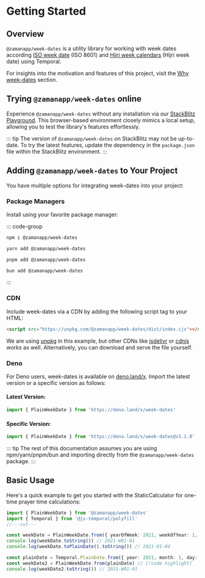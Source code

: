 # Getting Started

## Overview

`@zamanapp/week-dates` is a utility library for working with week dates according [ISO week date](https://en.wikipedia.org/wiki/ISO_week_date) (ISO 8601) and [Hijri week calendars](https://github.com/khawarizmus/hijri-week-calendar)  (Hijri week date) using Temporal.

For insights into the motivation and features of this project, visit the [Why week-dates](./introduction.md#why-this-library) section.

## Trying `@zamanapp/week-dates` online

Experience `@zamanapp/week-dates` without any installation via our [StackBlitz Playground](https://stackblitz.com/edit/prayer-ts?file=src%2FPrayerTimes.ts&terminal=dev). This browser-based environment closely mimics a local setup, allowing you to test the library's features effortlessly.

::: tip
The version of `@zamanapp/week-dates` on StackBlitz may not be up-to-date. To try the latest features, update the dependency in the `package.json` file within the StackBlitz environment.
:::

## Adding `@zamanapp/week-dates` to Your Project

You have multiple options for integrating week-dates into your project:

### Package Managers

Install using your favorite package manager:

::: code-group


```bash [npm]
npm i @zamanapp/week-dates
```


```bash [yarn]
yarn add @zamanapp/week-dates
```


```bash [pnpm]
pnpm add @zamanapp/week-dates
```


```bash [bun]
bun add @zamanapp/week-dates
```
:::

### CDN

Include week-dates via a CDN by adding the following script tag to your HTML:

```html
<script src="https://unpkg.com/@zamanapp/week-dates/dist/index.cjs"></script>
```

We are using [unpkg](https://unpkg.com) in this example, but other CDNs like [jsdelivr](https://www.jsdelivr.com/) or [cdnjs](https://cdnjs.com/) works as well. Alternatively, you can download and serve the file yourself.

### Deno

For Deno users, week-dates is available on [deno.land/x](https://deno.land/x). Import the latest version or a specific version as follows:

#### Latest Version:

```ts
import { PlainWeekDate } from 'https://deno.land/x/week-dates'
```

#### Specific Version:

```ts
import { PlainWeekDate } from 'https://deno.land/x/week-dates@v1.1.0'
```

::: tip
The rest of this documentation assumes you are using npm/yarn/pnpm/bun and importing directly from the `@zamanapp/week-dates` package.
:::

## Basic Usage

Here's a quick example to get you started with the StaticCalculator for one-time prayer time calculations:

```ts twoslash
import { PlainWeekDate } from '@zamanapp/week-dates'
import { Temporal } from '@js-temporal/polyfill'
//---cut---

const weekDate = PlainWeekDate.from({ yearOfWeek: 2021, weekOfYear: 1, dayOfWeek: 1, }) // [!code highlight]
console.log(weekDate.toString()) // 2021-W01-01
console.log(weekDate.toPlainDate().toString()) // 2021-01-04

const plainDate = Temporal.PlainDate.from({ year: 2021, month: 1, day: 4 }) // [!code highlight]
const weekDate2 = PlainWeekDate.from(plainDate) // [!code highlight]
console.log(weekDate2.toString()) // 2021-W01-01
```

